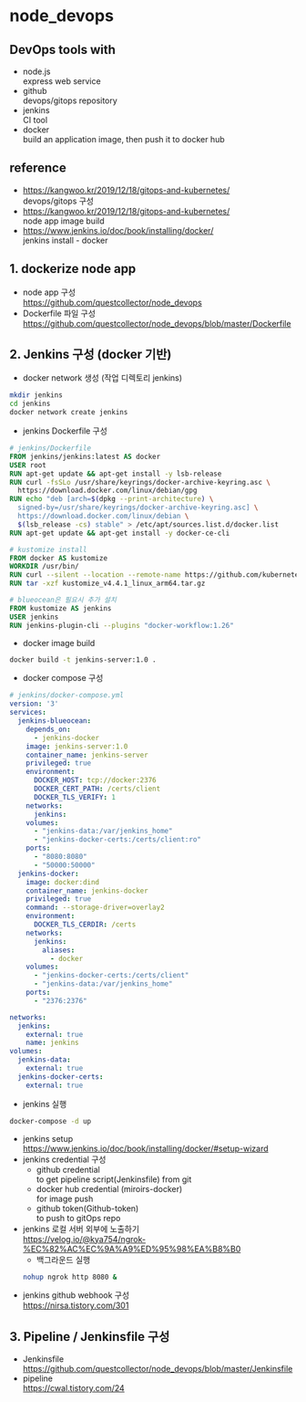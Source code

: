 # node_devops
## DevOps tools with
  - node.js
    <br> express web service
  - github
    <br> devops/gitops repository
  - jenkins
    <br> CI tool
  - docker
    <br> build an application image, then push it to docker hub
## reference
  - https://kangwoo.kr/2019/12/18/gitops-and-kubernetes/
    <br> devops/gitops 구성
  - https://kangwoo.kr/2019/12/18/gitops-and-kubernetes/
    <br> node app image build
  - https://www.jenkins.io/doc/book/installing/docker/
    <br> jenkins install - docker
## 1. dockerize node app
  - node app 구성
    <br> https://github.com/questcollector/node_devops
  - Dockerfile 파일 구성
    <br> https://github.com/questcollector/node_devops/blob/master/Dockerfile
## 2. Jenkins 구성 (docker 기반)
  - docker network 생성 (작업 디렉토리 jenkins)
  ``` sh
  mkdir jenkins
  cd jenkins
  docker network create jenkins
  ```
  - jenkins Dockerfile 구성
  ``` Dockerfile
  # jenkins/Dockerfile
  FROM jenkins/jenkins:latest AS docker
  USER root
  RUN apt-get update && apt-get install -y lsb-release
  RUN curl -fsSLo /usr/share/keyrings/docker-archive-keyring.asc \
    https://download.docker.com/linux/debian/gpg
  RUN echo "deb [arch=$(dpkg --print-architecture) \
    signed-by=/usr/share/keyrings/docker-archive-keyring.asc] \
    https://download.docker.com/linux/debian \
    $(lsb_release -cs) stable" > /etc/apt/sources.list.d/docker.list
  RUN apt-get update && apt-get install -y docker-ce-cli

  # kustomize install
  FROM docker AS kustomize
  WORKDIR /usr/bin/
  RUN curl --silent --location --remote-name https://github.com/kubernetes-sigs/kustomize/releases/download/kustomize%2Fv4.4.1/kustomize_v4.4.1_linux_arm64.tar.gz
  RUN tar -xzf kustomize_v4.4.1_linux_arm64.tar.gz

  # blueocean은 필요시 추가 설치
  FROM kustomize AS jenkins
  USER jenkins
  RUN jenkins-plugin-cli --plugins "docker-workflow:1.26"
  ```
  - docker image build
  ``` sh
  docker build -t jenkins-server:1.0 .
  ```
  - docker compose 구성
  ``` yaml
  # jenkins/docker-compose.yml
  version: '3'
  services:
    jenkins-blueocean:
      depends_on:
        - jenkins-docker
      image: jenkins-server:1.0
      container_name: jenkins-server
      privileged: true
      environment:
        DOCKER_HOST: tcp://docker:2376
        DOCKER_CERT_PATH: /certs/client
        DOCKER_TLS_VERIFY: 1
      networks:
        jenkins:
      volumes:
        - "jenkins-data:/var/jenkins_home"
        - "jenkins-docker-certs:/certs/client:ro"
      ports:
        - "8080:8080"
        - "50000:50000"
    jenkins-docker:
      image: docker:dind
      container_name: jenkins-docker
      privileged: true
      command: --storage-driver=overlay2
      environment:
        DOCKER_TLS_CERDIR: /certs
      networks:
        jenkins:
          aliases:
            - docker
      volumes:
        - "jenkins-docker-certs:/certs/client"
        - "jenkins-data:/var/jenkins_home"
      ports:
        - "2376:2376"

  networks:
    jenkins:
      external: true
      name: jenkins
  volumes:
    jenkins-data:
      external: true
    jenkins-docker-certs:
      external: true
  ```
  - jenkins 실행
  ``` sh
  docker-compose -d up
  ```
  - jenkins setup
    <br> https://www.jenkins.io/doc/book/installing/docker/#setup-wizard
  - jenkins credential 구성
    - github credential
      <br> to get pipeline script(Jenkinsfile) from git  
    - docker hub credential (miroirs-docker)
      <br> for image push
    - github token(Github-token)
      <br> to push to gitOps repo
  - jenkins 로컬 서버 외부에 노출하기
    <br> https://velog.io/@kya754/ngrok-%EC%82%AC%EC%9A%A9%ED%95%98%EA%B8%B0
    - 백그라운드 실행
    ``` sh
    nohup ngrok http 8080 &
    ```
  - jenkins github webhook 구성
    <br> https://nirsa.tistory.com/301
## 3. Pipeline / Jenkinsfile 구성
  - Jenkinsfile
    <br> https://github.com/questcollector/node_devops/blob/master/Jenkinsfile
  - pipeline
    <br> https://cwal.tistory.com/24
